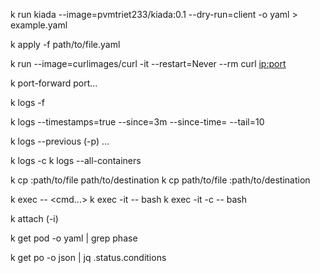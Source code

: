 <!-- Chapter 05 -->
<!-- dry run a single pod output to a file  -->
k run kiada --image=pvmtriet233/kiada:0.1 --dry-run=client -o yaml > example.yaml
<!-- apply manifest -->
k apply -f path/to/file.yaml

<!-- Connect to a pod from a one-off client pod -->
k run --image=curlimages/curl -it --restart=Never --rm <pod-name> curl <ip:port>

<!-- connect to a pod via k port-forward -->
k port-forward <pod-name> port...

<!-- VIEW APPLICATION LOGS -->
<!-- Streaming logs using -f flag -->
k logs <pod-name> -f

<!-- log with parameters -->
k logs <pod-name> --timestamps=true --since=3m --since-time=<time-stamp> --tail=10

<!-- log from previous container -->
k logs --previous (-p) ...
<!-- display logs of pods with multiple containers -->
k logs <pod-name> -c <container-name> 
k logs <pod-name> --all-containers

<!-- COPY FILE TO AND FROM CONTAINERS ( HELPFUL WHEN DEVELOPING) -->
k cp <pod-name>:path/to/file   path/to/destination 
k cp path/to/file  <pod-name>:path/to/destination

<!-- EXECUTING CMD IN RUNNING CONTAINERS -->

k exec <pod-name> -- <cmd...>
k exec -it <pod-name> -- bash
k exec -it <pod-name> -c <container-name> -- bash
<!-- ATTACH TO A RUNNING CONTAINERS -->

k attach <pod-name> (-i) 

<!-- Display a pod phase  -->
k get pod <pod-name> -o yaml | grep phase

<!-- display only some field of an object manifest by: -->
k get po <pod-name> -o json | jq .status.conditions




